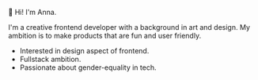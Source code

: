 👋 Hi! I'm Anna.

I'm a creative frontend developer with a background in art and design. 
My ambition is to make products that are fun and user friendly.

- Interested in design aspect of frontend.
- Fullstack ambition.
- Passionate about gender-equality in tech.


<!---
annathunberg/annathunberg is a ✨ special ✨ repository because its `README.md` (this file) appears on your GitHub profile.
You can click the Preview link to take a look at your changes.
--->
